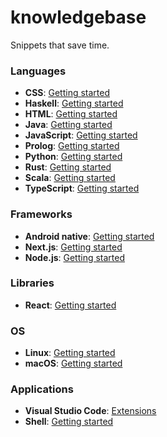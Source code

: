 # knowledgebase
Snippets that save time.

### Languages
- **CSS**: [Getting started](languages/css.md)
- **Haskell**: [Getting started](languages/haskell.md)
- **HTML**: [Getting started](languages/html.md)
- **Java**: [Getting started](languages/java.md)
- **JavaScript**: [Getting started](languages/javascript.md)
- **Prolog**: [Getting started](languages/prolog.md)
- **Python**: [Getting started](languages/python.md)
- **Rust**: [Getting started](languages/rust.md)
- **Scala**: [Getting started](languages/scala.md)
- **TypeScript**: [Getting started](languages/typescript.md)

### Frameworks
- **Android native**: [Getting started](frameworks/android_native.md)
- **Next.js**: [Getting started](frameworks/next_js.md)
- **Node.js**: [Getting started](frameworks/node_js.md)

### Libraries
- **React**: [Getting started](libraries/react.md)

### OS
- **Linux**: [Getting started](os/linux.md)
- **macOS**: [Getting started](os/mac_os.md)

### Applications
- **Visual Studio Code**: [Extensions](applications/visual_studio_code.md)
- **Shell**: [Getting started](applications/shell.md)
